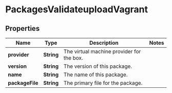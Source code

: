 
# PackagesValidateuploadVagrant

## Properties
Name | Type | Description | Notes
------------ | ------------- | ------------- | -------------
**provider** | **String** | The virtual machine provider for the box. | 
**version** | **String** | The version of this package. | 
**name** | **String** | The name of this package. | 
**packageFile** | **String** | The primary file for the package. | 



